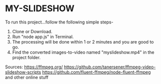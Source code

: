 # MY-SLIDESHOW
To run this project...follow the following simple steps-
1. Clone or Download.
2. Run "node app.js" in Terminal.
3. The processing will be done within 1 or 2 minutes and you are good to go.
4. Find the converted images-to-video named "myslideshow.mp4" in the project folder.

Sources: 
https://ffmpeg.org/
https://github.com/tanersener/ffmpeg-video-slideshow-scripts
https://github.com/fluent-ffmpeg/node-fluent-ffmpeg
and other online stuff
